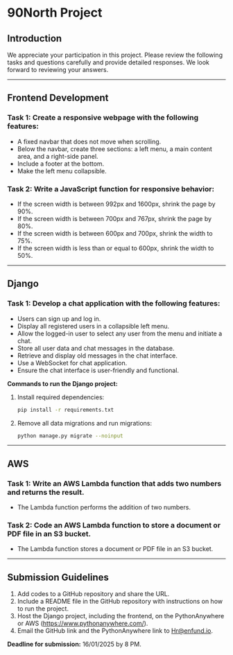 
# 90North Project

## Introduction
We appreciate your participation in this project. Please review the following tasks and questions carefully and provide detailed responses. We look forward to reviewing your answers.

---

## Frontend Development

### Task 1: Create a responsive webpage with the following features:
- A fixed navbar that does not move when scrolling.
- Below the navbar, create three sections: a left menu, a main content area, and a right-side panel.
- Include a footer at the bottom.
- Make the left menu collapsible.

### Task 2: Write a JavaScript function for responsive behavior:
- If the screen width is between 992px and 1600px, shrink the page by 90%.
- If the screen width is between 700px and 767px, shrink the page by 80%.
- If the screen width is between 600px and 700px, shrink the width to 75%.
- If the screen width is less than or equal to 600px, shrink the width to 50%.

---

## Django

### Task 1: Develop a chat application with the following features:
- Users can sign up and log in.
- Display all registered users in a collapsible left menu.
- Allow the logged-in user to select any user from the menu and initiate a chat.
- Store all user data and chat messages in the database.
- Retrieve and display old messages in the chat interface.
- Use a WebSocket for chat application.
- Ensure the chat interface is user-friendly and functional.

**Commands to run the Django project:**

1. Install required dependencies:
   ```bash
   pip install -r requirements.txt
   ```

2. Remove all data migrations and run migrations:
   ```bash
   python manage.py migrate --noinput
   ```

---

## AWS

### Task 1: Write an AWS Lambda function that adds two numbers and returns the result.
- The Lambda function performs the addition of two numbers.

### Task 2: Code an AWS Lambda function to store a document or PDF file in an S3 bucket.
- The Lambda function stores a document or PDF file in an S3 bucket.

---

## Submission Guidelines

1. Add codes to a GitHub repository and share the URL.
2. Include a README file in the GitHub repository with instructions on how to run the project.
3. Host the Django project, including the frontend, on the PythonAnywhere or AWS (https://www.pythonanywhere.com/).
4. Email the GitHub link and the PythonAnywhere link to Hr@enfund.io.

**Deadline for submission:** 16/01/2025 by 8 PM.
